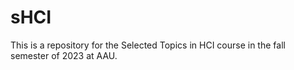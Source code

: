 # sHCI
This is a repository for the Selected Topics in HCI course in the fall semester of 2023 at AAU.
